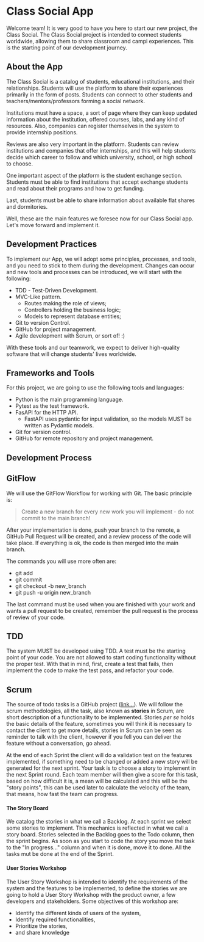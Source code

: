 # Class Social App

Welcome team! It is very good to have you here to start our new project, the Class Social. The Class Social project
is intended to connect students worldwide, allowing them to share classroom and campi experiences. This is the
starting point of our development journey.

## About the App

The Class Social is a catalog of students, educational institutions, and their relationships. Students will use the
platform to share their experiences primarily in the form of posts. Students can connect to other students and
teachers/mentors/professors forming a social network.

Institutions must have a space, a sort of page where they can keep updated information about the institution, offered
courses, labs, and any kind of resources. Also, companies can register themselves in the system to provide internship
positions.

Reviews are also very important in the platform. Students can review institutions and companies that offer internships,
and this will help students decide which career to follow and which university, school, or high school to choose.

One important aspect of the platform is the student exchange section. Students must be able to find institutions that
accept exchange students and read about their programs and how to get funding.

Last, students must be able to share information about available flat shares and dormitories.

Well, these are the main features we foresee now for our Class Social app. Let's move forward and implement it.

## Development Practices

To implement our App, we will adopt some principles, processes, and tools, and you need to stick to them during the
development. Changes can occur and new tools and processes can be introduced, we will start with the following:

- TDD - Test-Driven Development.
- MVC-Like pattern.
  - Routes making the role of views;
  - Controllers holding the business logic;
  - Models to represent database entities;
- Git to version Control.
- GitHub for project management.
- Agile development with Scrum, or sort of! :)

With these tools and our teamwork, we expect to deliver high-quality software that will change students' lives
worldwide.

## Frameworks and Tools

For this project, we are going to use the following tools and languages:

- Python is the main programming language.
- Pytest as the test framework.
- FasAPI for the HTTP API.
  - FastAPI uses pydantic for input validation, so the models MUST be written as Pydantic models.
- Git for version control.
- GitHub for remote repository and project management.


## Development Process

## GitFlow

We will use the GitFlow Workflow for working with Git. The basic principle is:

> Create a new branch for every new work you will implement - do not commit to the main branch!

After your implementation is done, push your branch to the remote, a GitHub Pull Request will be created, and a review
process of the code will take place. If everything is ok, the code is then merged into the main branch.

The commands you will use more often are:

- git add
- git commit
- git checkout -b new_branch
- git push -u origin new_branch

The last command must be used when you are finished with your work and wants a pull request to be created, remember
the pull request is the process of review of your code.

## TDD

The system MUST be developed using TDD. A test must be the starting point of your code. You are not allowed to start
coding functionality without the proper test. With that in mind, first, create a test that fails, then implement the
code to make the test pass, and refactor your code.

## Scrum

The source of todo tasks is a GitHub project ([link...](https://github.com/orgs/dci-python-backend-assignments/projects/1/views/1)).
We will follow the scrum methodologies, all the task, also known as **stories** in Scrum, are short description of a
functionality to be implemented. Stories *per se* holds the basic details of the feature, sometimes you will think it is
necessary to contact the client to get more details, stories in Scrum can be seen as reminder to talk with the client,
however if you fell you can deliver the feature without a conversation, go ahead.

At the end of each Sprint the client will do a validation test on the features implemented, if something need to be
changed or added a new story will be generated for the next sprint. Your task is to choose a story to implement in the
next Sprint round. Each team member will then give a score for this task, based on how difficult it is, a mean will be 
calculated and this will be the "story points", this can be used later to calculate the velocity of the team, 
that means, how fast the team can progress.

#### The Story Board

We catalog the stories in what we call a Backlog. At each sprint we select some stories to implement. This mechanics is
reflected in what we call a story board. Stories selected in the Backlog goes to the Todo column, then the sprint
begins. As soon as you start to code the story you move the task to the "In progress..." column and when it is done, 
move it to done. All the tasks mut be done at the end of the Sprint.

#### User Stories Workshop

The User Story Workshop is intended to identify the requirements of the system and the features to be implemented,
to define the stories we are going to hold a User Story Workshop with the product owner, a few developers and 
stakeholders. Some objectives of this workshop are:

- Identify the different kinds of users of the system,
- Identify required functionalities,
- Prioritize the stories,
- and share knowledge